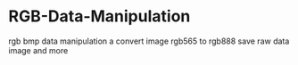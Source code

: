 # RGB-Data-Manipulation
rgb bmp data manipulation a convert image rgb565 to rgb888 save raw data image and more
